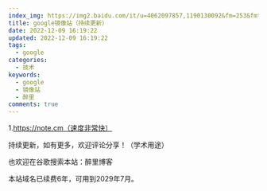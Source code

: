 ```yaml
---
index_img: https://img2.baidu.com/it/u=4062097857,1190130092&fm=253&fmt=auto&app=138&f=GIF?w=400&h=225
title: google镜像站（持续更新）
date: 2022-12-09 16:19:22
updated: 2022-12-09 16:19:22
tags:
  - google
categories:
  - 技术
keywords:
  - google
  - 镜像站
  - 醉里
comments: true
---
```

1.https://note.cm（速度非常快）

持续更新，如有更多，欢迎评论分享！（学术用途）

也欢迎在谷歌搜索本站：醉里博客

本站域名已续费6年，可用到2029年7月。